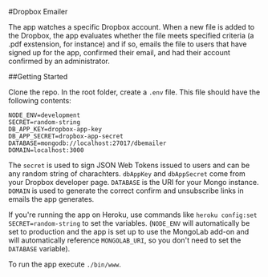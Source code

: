 #Dropbox Emailer

The app watches a specific Dropbox account. When a new file is added to the Dropbox, the app evaluates whether the file meets specified criteria (a .pdf exstension, for instance) and if so, emails the file to users that have signed up for the app, confirmed their email, and had their account confirmed by an administrator.

##Getting Started

Clone the repo. In the root folder, create a `.env` file. This file should have the following contents:

	NODE_ENV=development
	SECRET=random-string
	DB_APP_KEY=dropbox-app-key
	DB_APP_SECRET=dropbox-app-secret
	DATABASE=mongodb://localhost:27017/dbemailer
	DOMAIN=localhost:3000


The `secret` is used to sign JSON Web Tokens issued to users and can be any random string of charachters. `dbAppKey` and `dbAppSecret` come from your Dropbox developer page. `DATABASE` is the URI for your Mongo instance. `DOMAIN` is used to generate the correct confirm and unsubscribe links in emails the app generates.

If you're running the app on Heroku, use commands like `heroku config:set SECRET=random-string` to set the variables. (`NODE_ENV` will automatically be set to production and the app is set up to use the MongoLab add-on and will automatically reference `MONGOLAB_URI`, so you don't need to set the `DATABASE` variable).

To run the app execute `./bin/www`.